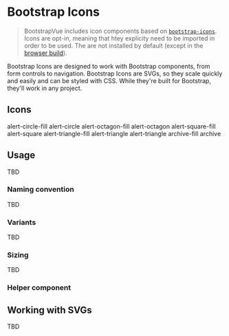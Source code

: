 # Bootstrap Icons

> BootstrapVue includes icon components based on [`bootstrap-icons`](https://icons.getbootstrap.com/).
> Icons are opt-in, meaning that htey explicity need to be imported in order to be used.
> The are not installed by default (except in the [browser build](/docs#build-variants)).

Bootstrap Icons are designed to work with Bootstrap components, from form controls to navigation. Bootstrap
Icons are SVGs, so they scale quickly and easily and can be styled with CSS. While they're built for
Bootstrap, they'll work in any project.

## Icons

<!--
  TODO:
    - Make this doc page a Vue template and import icon list
    - Make searchable
    - Include full component name ?
-->

<b-row tag="ul" cols="3" cols-sm="4" cols-lg="6" class="list-unstyled">
  <b-col tag="li" class="mb-4 text-center">
    <b-card bg-variant="light"><b-icon icon="alert-circle-fill"></b-icon></b-card>
    <b-form-text class="pt-1">alert-circle-fill</b-form-text>
  </b-col>
  <b-col tag="li" class="mb-4 text-center">
    <b-card bg-variant="light"><b-icon icon="alert-circle"></b-icon></b-card>
    <b-form-text class="pt-1">alert-circle</b-form-text>
  </b-col>
  <b-col tag="li" class="mb-4 text-center">
    <b-card bg-variant="light"><b-icon icon="alert-octagon-fill"></b-icon></b-card>
    <b-form-text class="pt-1">alert-octagon-fill</b-form-text>
  </b-col>
  <b-col tag="li" class="mb-4 text-center">
    <b-card bg-variant="light"><b-icon icon="alert-octagon"></b-icon></b-card>
    <b-card-text class="pt-1">alert-octagon</b-form-text>
  </b-col>
  <b-col tag="li" class="mb-4 text-center">
    <b-card bg-variant="light"><b-icon icon="alert-square-fill"></b-icon></b-card>
    <b-form-text class="pt-1">alert-square-fill</b-form-text>
  </b-col>
  <b-col tag="li" class="mb-4 text-center">
    <b-card bg-variant="light"><b-icon icon="alert-square"></b-icon></b-card>
    <b-form-text class="pt-1">alert-square</b-form-text>
  </b-col>
  <b-col tag="li" class="mb-4 text-center">
    <b-card bg-variant="light"><b-icon icon="alert-triangle-fill"></b-icon></b-card>
    <b-form-text class="pt-1">alert-triangle-fill</b-form-text>
  </b-col>
  <b-col tag="li" class="mb-4 text-center">
    <b-card bg-variant="light"><b-icon icon="alert-triangle"></b-icon></b-card>
    <b-form-text class="pt-1">alert-triangle</b-form-text>
  </b-col>
  <b-col tag="li" class="mb-4 text-center">
    <b-card bg-variant="light"><b-icon icon="alert-triangle"></b-icon></b-card>
    <b-form-text class="pt-1">alert-triangle</b-form-text>
  </b-col>
  <b-col tag="li" class="mb-4 text-center">
    <b-card bg-variant="light"><b-icon icon="archive-fill"></b-icon></b-card>
    <b-form-text class="pt-1">archive-fill</b-form-text>
  </b-col>
  <b-col tag="li" class="mb-4 text-center">
    <b-card bg-variant="light"><b-icon icon="archive"></b-icon></b-card>
    <b-form-text class="pt-1">archive</b-form-text>
  </b-col>
</b-row>

## Usage

TBD

### Naming convention

TBD

### Variants

TBD

### Sizing

TBD

### Helper component

## Working with SVGs

TBD
